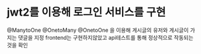 # jwt2를 이용해 로그인 서비스를 구현
@ManytoOne @OnetoMany @OnetoOne 을 이용해 게시글의 유저와 게시글이 가지는 댓글을 지정
frontend는 구현하지않았고 api테스트를 통해 정상적으로 작동되는것을 확인
